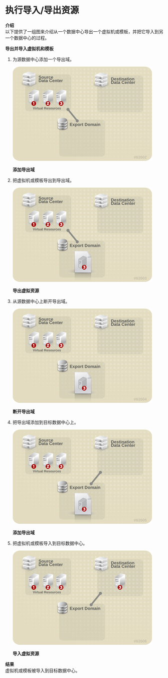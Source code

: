 # 执行导入/导出资源

**介绍**<br/>
以下提供了一组图来介绍从一个数据中心导出一个虚拟机或模板，并把它导入到另一个数据中心的过程。


**导出并导入虚拟机和模板**

1. 为源数据中心添加一个导出域。

   ![添加导出域](../../images/vm_import_export_1.png)

   **添加导出域**

2. 把虚拟机或模板导出到导出域。

   ![导出虚拟资源](../../images/vm_import_export_2.png)

   **导出虚拟资源**

3. 从源数据中心上断开导出域。

   ![断开导出域](../../images/vm_import_export_3.png)

   **断开导出域**

4. 把导出域添加到目标数据中心上。

   ![添加导出域](../../images/vm_import_export_4.png)

   **添加导出域**

5. 把虚拟机或模板导入到目标数据中心。

   ![导入虚拟资源](../../images/vm_import_export_5.png)

   **导入虚拟资源**


**结果**<br/>
虚拟机或模板被导入到目标数据中心。

